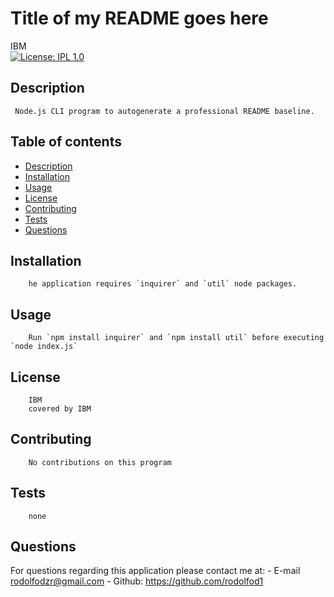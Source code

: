 
# Title of my README goes here 
IBM<br>[![License: IPL 1.0](https://img.shields.io/badge/License-IPL%201.0-blue.svg)](https://opensource.org/licenses/IPL-1.0)
## Description 
     Node.js CLI program to autogenerate a professional README baseline. 
## Table of contents
* [Description](#description)
* [Installation](#installation)
* [Usage](#usage)
* [License](#license)
* [Contributing](#contributing)
* [Tests](#tests)
* [Questions](#questions)

## Installation
        he application requires `inquirer` and `util` node packages. 
## Usage 
        Run `npm install inquirer` and `npm install util` before executing `node index.js`
## License
        IBM
        covered by IBM
## Contributing
        No contributions on this program 
## Tests
        none
## Questions
For questions regarding this application please contact me at:
    - E-mail rodolfodzr@gmail.com
    - Github:
    <https://github.com/rodolfod1>

    